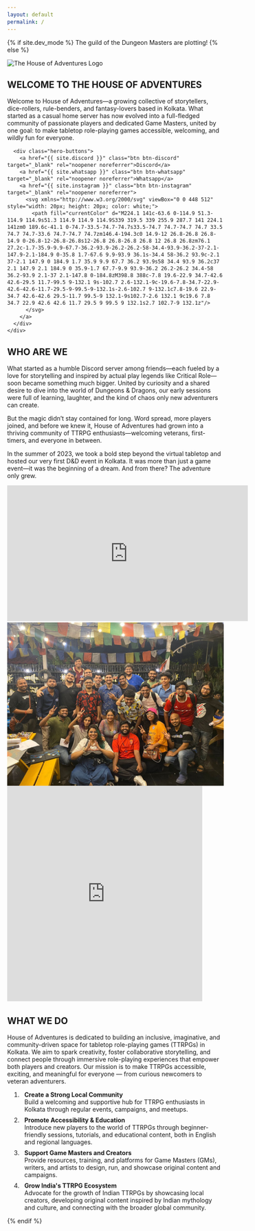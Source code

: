 ```yaml
---
layout: default
permalink: /
---
```


{% if site.dev_mode %}
The guild of the Dungeon Masters are plotting!
{% else %}
<section class="hero">
  <div class="hero-container">
    <div class="hero-logo-container">
      <img src="{{ '/assets/images/logo.svg' | relative_url }}" alt="The House of Adventures Logo" class="hero-logo">
    </div>
    <div class="hero-content">
      <h2>WELCOME TO THE HOUSE OF ADVENTURES</h2>
      <p>Welcome to House of Adventures—a growing collective of storytellers, dice-rollers, rule-benders, and fantasy-lovers based in Kolkata. What started as a casual home server has now evolved into a full-fledged community of passionate players and dedicated Game Masters, united by one goal: to make tabletop role-playing games accessible, welcoming, and wildly fun for everyone.</p>
      
      <div class="hero-buttons">
        <a href="{{ site.discord }}" class="btn btn-discord" target="_blank" rel="noopener noreferrer">Discord</a>
        <a href="{{ site.whatsapp }}" class="btn btn-whatsapp" target="_blank" rel="noopener noreferrer">Whatsapp</a>
        <a href="{{ site.instagram }}" class="btn btn-instagram" target="_blank" rel="noopener noreferrer">
          <svg xmlns="http://www.w3.org/2000/svg" viewBox="0 0 448 512" style="width: 20px; height: 20px; color: white;">
            <path fill="currentColor" d="M224.1 141c-63.6 0-114.9 51.3-114.9 114.9s51.3 114.9 114.9 114.9S339 319.5 339 255.9 287.7 141 224.1 141zm0 189.6c-41.1 0-74.7-33.5-74.7-74.7s33.5-74.7 74.7-74.7 74.7 33.5 74.7 74.7-33.6 74.7-74.7 74.7zm146.4-194.3c0 14.9-12 26.8-26.8 26.8-14.9 0-26.8-12-26.8-26.8s12-26.8 26.8-26.8 26.8 12 26.8 26.8zm76.1 27.2c-1.7-35.9-9.9-67.7-36.2-93.9-26.2-26.2-58-34.4-93.9-36.2-37-2.1-147.9-2.1-184.9 0-35.8 1.7-67.6 9.9-93.9 36.1s-34.4 58-36.2 93.9c-2.1 37-2.1 147.9 0 184.9 1.7 35.9 9.9 67.7 36.2 93.9s58 34.4 93.9 36.2c37 2.1 147.9 2.1 184.9 0 35.9-1.7 67.7-9.9 93.9-36.2 26.2-26.2 34.4-58 36.2-93.9 2.1-37 2.1-147.8 0-184.8zM398.8 388c-7.8 19.6-22.9 34.7-42.6 42.6-29.5 11.7-99.5 9-132.1 9s-102.7 2.6-132.1-9c-19.6-7.8-34.7-22.9-42.6-42.6-11.7-29.5-9-99.5-9-132.1s-2.6-102.7 9-132.1c7.8-19.6 22.9-34.7 42.6-42.6 29.5-11.7 99.5-9 132.1-9s102.7-2.6 132.1 9c19.6 7.8 34.7 22.9 42.6 42.6 11.7 29.5 9 99.5 9 132.1s2.7 102.7-9 132.1z"/>
          </svg>
        </a>
      </div>
    </div>
  </div>
</section>

<section class="section who-are-we">
  <div class="section-container">
    <div class="section-text">
      <h2>WHO ARE WE</h2>
      <p>What started as a humble Discord server among friends—each fueled by a love for storytelling and inspired by actual play legends like Critical Role—soon became something much bigger. United by curiosity and a shared desire to dive into the world of Dungeons & Dragons, our early sessions were full of learning, laughter, and the kind of chaos only new adventurers can create.</p>
      <p>But the magic didn’t stay contained for long. Word spread, more players joined, and before we knew it, House of Adventures had grown into a thriving community of TTRPG enthusiasts—welcoming veterans, first-timers, and everyone in between.</p>
      <p>In the summer of 2023, we took a bold step beyond the virtual tabletop and hosted our very first D&D event in Kolkata. It was more than just a game event—it was the beginning of a dream. And from there? The adventure only grew.</p>
    </div>
    <div class="section-images image-grid">
      <!-- <div class="section-image-placeholder"></div>
      <div class="section-image-placeholder"></div>
      <div class="section-image-placeholder large"></div> -->
    <iframe width="560" height="315" src="https://www.youtube-nocookie.com/embed/QVc3EiLd9D4?si=wRIHIz1Bq1oWc0z6" title="YouTube video player" frameborder="0" allow="accelerometer; autoplay; clipboard-write; encrypted-media; gyroscope; picture-in-picture; web-share" referrerpolicy="strict-origin-when-cross-origin" allowfullscreen></iframe>
    </div>
    <img src="/pages/poster.jpg" 
        alt="House of Adventures Poster" 
        style="
          display: block;
          margin: 0 auto;
          max-width: 100%;
          height: auto;
          max-height: 800px;
        ">
  
  </div>

</section>

<section class="section what-we-do">
  <div class="section-container">
    <div class="section-images">
      <!-- <img src="{{ '/assets/images/discord-embed.png' | relative_url }}" alt="Discord Embed" class="discord-embed-img"> -->
      <iframe src="https://discord.com/widget?id=1039805790552338482&theme=dark" width="90%" height="500" allowtransparency="true" frameborder="0" sandbox="allow-popups allow-popups-to-escape-sandbox allow-same-origin allow-scripts"></iframe>
    </div>
    <div class="section-text">
      <h2>WHAT WE DO</h2>
      <p>House of Adventures is dedicated to building an inclusive, imaginative, and community-driven space for tabletop role-playing games (TTRPGs) in Kolkata. We aim to spark creativity, foster collaborative storytelling, and connect people through immersive role-playing experiences that empower both players and creators. Our mission is to make TTRPGs accessible, exciting, and meaningful for everyone — from curious newcomers to veteran adventurers.</p>
      <ol style="padding-left: 2rem;">
        <li style="margin-bottom: 0.5rem; padding-left: 0.5rem;"><strong>Create a Strong Local Community</strong><br>
        Build a welcoming and supportive hub for TTRPG enthusiasts in Kolkata through regular events, campaigns, and meetups.</li>
        <li style="margin-bottom: 0.5rem; padding-left: 0.5rem;"><strong>Promote Accessibility & Education</strong><br>
        Introduce new players to the world of TTRPGs through beginner-friendly sessions, tutorials, and educational content, both in English and regional languages.</li>
        <li style="margin-bottom: 0.5rem; padding-left: 0.5rem;"><strong>Support Game Masters and Creators</strong><br>
        Provide resources, training, and platforms for Game Masters (GMs), writers, and artists to design, run, and showcase original content and campaigns.</li>
        <li style="margin-bottom: 0.5rem; padding-left: 0.5rem;"><strong>Grow India's TTRPG Ecosystem</strong><br>
        Advocate for the growth of Indian TTRPGs by showcasing local creators, developing original content inspired by Indian mythology and culture, and connecting with the broader global community.</li>
      </ol>
    </div>
  </div>
</section>
{% endif %}
